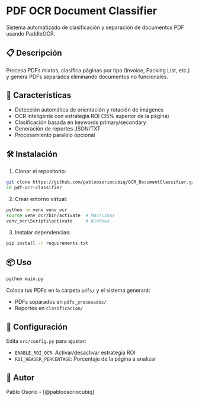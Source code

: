 # PDF OCR Document Classifier

Sistema automatizado de clasificación y separación de documentos PDF usando PaddleOCR.

## 📋 Descripción

Procesa PDFs mixtos, clasifica páginas por tipo (Invoice, Packing List, etc.) y genera PDFs separados eliminando documentos no funcionales.

## 🚀 Características

- Detección automática de orientación y rotación de imágenes
- OCR inteligente con estrategia ROI (35% superior de la página)
- Clasificación basada en keywords primary/secondary
- Generación de reportes JSON/TXT
- Procesamiento paralelo opcional

## 🛠️ Instalación

1. Clonar el repositorio:
```bash
git clone https://github.com/pabloosoriocubiq/OCR_DocumentClassifier.git
cd pdf-ocr-classifier
```

2. Crear entorno virtual:
```bash
python -m venv venv_ocr
source venv_ocr/bin/activate  # Mac/Linux
venv_ocr\Scripts\activate     # Windows
```

3. Instalar dependencias:
```bash
pip install -r requirements.txt
```

## 📦 Uso
```bash
python main.py
```

Coloca tus PDFs en la carpeta `pdfs/` y el sistema generará:
- PDFs separados en `pdfs_procesados/`
- Reportes en `clasificacion/`

## 🔧 Configuración

Edita `src/config.py` para ajustar:
- `ENABLE_ROI_OCR`: Activar/desactivar estrategia ROI
- `ROI_HEADER_PERCENTAGE`: Porcentaje de la página a analizar


## 👤 Autor

Pablo Osorio - [@pabloosoriocubiq]
